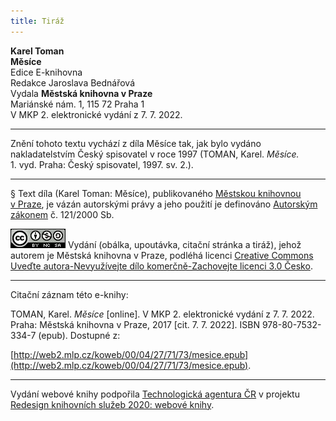 ```yaml
---
title: Tiráž
---
```


**Karel Toman**  
**Měsíce**  
Edice E-knihovna  
Redakce Jaroslava Bednářová  
Vydala **Městská knihovna v Praze**  
Mariánské nám. 1, 115 72 Praha 1  
V MKP 2. elektronické vydání z 7. 7. 2022.

***

Znění tohoto textu vychází z díla Měsíce tak, jak bylo vydáno nakladatelstvím Český spisovatel v roce 1997 (TOMAN, Karel. _Měsíce._ 1. vyd. Praha: Český spisovatel, 1997. sv. 2.).

***

§
Text díla (Karel Toman: Měsíce), publikovaného [Městskou knihovnou v Praze](http://www.mlp.cz/), je vázán autorskými právy a jeho použití je definováno [Autorským zákonem](http://www.mkcr.cz/autorske-pravo/zakon/default.htm) č. 121/2000 Sb.

[![](./resources/image001.jpg)](http://creativecommons.org/licenses/by-nc-sa/3.0/cz/)
Vydání (obálka, upoutávka, citační stránka a tiráž), jehož autorem je Městská knihovna v Praze, podléhá licenci [Creative Commons Uveďte autora-Nevyužívejte dílo komerčně-Zachovejte licenci 3.0 Česko](http://creativecommons.org/licenses/by-nc-sa/3.0/cz/).

***

Citační záznam této e-knihy:

TOMAN, Karel. _Měsíce_ \[online\]. V MKP 2. elektronické vydání z 7. 7. 2022. Praha: Městská knihovna v Praze, 2017 \[cit. 7. 7. 2022]. ISBN 978-80-7532-334-7 (epub). Dostupné z:

[http://web2.mlp.cz/koweb/00/04/27/71/73/mesice.epub](http://web2.mlp.cz/koweb/00/04/27/71/73/mesice.epub).

***

Vydání webové knihy podpořila [Technologická agentura ČR](https://www.tacr.cz/) v projektu [Redesign knihovních služeb 2020: webové knihy](https://starfos.tacr.cz/cs/project/TL04000391).